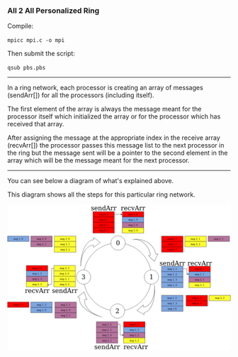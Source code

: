 ### All 2 All Personalized Ring

Compile:

`mpicc mpi.c -o mpi`

Then submit the script:

`qsub pbs.pbs`

---

In a ring network, each processor is creating an array of messages (sendArr[]) for all the processors (including itself).

The first element of the array is always the message meant for the processor itself which initialized the array or for the processor which has received that array.

After assigning the message at the appropriate index in the receive array (recvArr[]) the processor passes this message list to the next processor in the ring but the message sent will be a pointer to the second element in the array which will be the message meant for the next processor.

--- 

You can see below a diagram of what's explained above.

This diagram shows all the steps for this particular ring network.


![all to all personalized ring](https://github.com/andreyuhai/parallel-programming/blob/master/all-to-all-personalized-ring/diagram.png)
